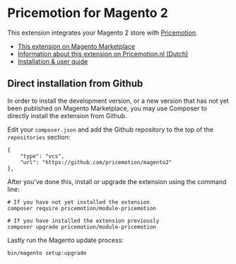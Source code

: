 # Pricemotion for Magento 2

This extension integrates your Magento 2 store with
[Pricemotion](https://pricemotion.nl).

* [This extension on Magento
  Marketplace](https://marketplace.magento.com/pricemotion-module-pricemotion.html)
* [Information about this extension on Pricemotion.nl
  (Dutch)](https://www.pricemotion.nl/mogelijkheden/magento-2-extensie/)
* [Installation & user
  guide](https://docs.google.com/document/d/e/2PACX-1vS8n18Itwb_BeQw_7UvWTTOcpl_iXJLARzak6MPqX7JlNjGOoaS-WH9Cbyhroy3f9YInV3GbtvtsVSS/pub)

## Direct installation from Github

In order to install the development version, or a new version that has not yet
been published on Magento Marketplace, you may use Composer to directly install
the extension from Github.

Edit your `composer.json` and add the Github repository to the top of the
`repositories` section:

~~~
{
    "type": "vcs",
    "url": "https://github.com/pricemotion/magento2"
},
~~~

After you've done this, install or upgrade the extension using the command line:

~~~
# If you have not yet installed the extension
composer require pricemotion/module-pricemotion
~~~

~~~
# If you have installed the extension previously
composer upgrade pricemotion/module-pricemotion
~~~

Lastly run the Magento update process:

~~~
bin/magento setup:upgrade
~~~
